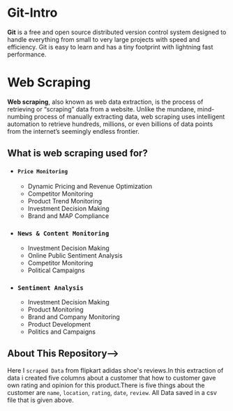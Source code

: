 # **Git-Intro**

**Git** is a free and open source distributed version control system designed to handle everything from small to very large projects with speed and efficiency. Git is easy to learn and has a tiny footprint with lightning fast performance.


# Web Scraping

**Web scraping**, also known as web data extraction, is the process of retrieving or “scraping” data from a website. Unlike the mundane, mind-numbing process of manually extracting data, web scraping uses intelligent automation to retrieve hundreds, millions, or even billions of data points from the internet’s seemingly endless frontier.

## What is web scraping used for?

* #### `Price Monitoring`

  * Dynamic Pricing and Revenue Optimization
  * Competitor Monitoring
  * Product Trend Monitoring
  * Investment Decision Making
  * Brand and MAP Compliance
  
* ### `News & Content Monitoring`

  * Investment Decision Making
  * Online Public Sentiment Analysis
  * Competitor Monitoring
  * Political Campaigns
 
* ### `Sentiment Analysis`

  * Investment Decision Making
  * Product Monitoring
  * Brand and Company Monitoring
  * Product Development
  * Politics and Campaigns
  
 ## About This Repository-->
 
 Here I `scraped Data` from flipkart adidas shoe's reviews.In this extraction of data i created five columns about a customer that how to customer gave own rating and opinion for this product.There is five things about the customer are `name`, `location`, `rating`, `date`, `review`. All Data saved in a csv file that is given above. 
  
